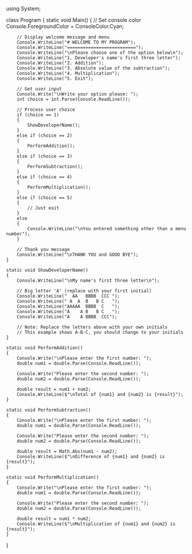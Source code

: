 using System;

class Program
{
    static void Main()
    {
        // Set console color
        Console.ForegroundColor = ConsoleColor.Cyan;
        
        // Display welcome message and menu
        Console.WriteLine("# WELCOME TO MY PROGRAM");
        Console.WriteLine("==========================");
        Console.WriteLine("\nPlease choose one of the option below\n");
        Console.WriteLine("1. Developer's name's first three letter");
        Console.WriteLine("2. Addition");
        Console.WriteLine("3. Absolute value of the subtraction");
        Console.WriteLine("4. Multiplication");
        Console.WriteLine("5. Exit");
        
        // Get user input
        Console.Write("\nWrite your option please: ");
        int choice = int.Parse(Console.ReadLine());
        
        // Process user choice
        if (choice == 1)
        {
            ShowDeveloperName();
        }
        else if (choice == 2)
        {
            PerformAddition();
        }
        else if (choice == 3)
        {
            PerformSubtraction();
        }
        else if (choice == 4)
        {
            PerformMultiplication();
        }
        else if (choice == 5)
        {
            // Just exit
        }
        else
        {
            Console.WriteLine("\nYou entered something other than a menu number");
        }
        
        // Thank you message
        Console.WriteLine("\nTHANK YOU and GOOD BYE");
    }
    
    static void ShowDeveloperName()
    {
        Console.WriteLine("\nMy name's first three letter\n");
        
        // Big letter 'A' (replace with your first initial)
        Console.WriteLine("  AA   BBBB  CCC ");
        Console.WriteLine(" A  A  B   B C   ");
        Console.WriteLine("AAAAA  BBBB  C   ");
        Console.WriteLine("A    A B   B C   ");
        Console.WriteLine("A    A BBBB  CCC");
        
        // Note: Replace the letters above with your own initials
        // This example shows A-B-C, you should change to your initials
    }
    
    static void PerformAddition()
    {
        Console.Write("\nPlease enter the first number: ");
        double num1 = double.Parse(Console.ReadLine());
        
        Console.Write("Please enter the second number: ");
        double num2 = double.Parse(Console.ReadLine());
        
        double result = num1 + num2;
        Console.WriteLine($"\nTotal of {num1} and {num2} is {result}");
    }
    
    static void PerformSubtraction()
    {
        Console.Write("\nPlease enter the first number: ");
        double num1 = double.Parse(Console.ReadLine());
        
        Console.Write("Please enter the second number: ");
        double num2 = double.Parse(Console.ReadLine());
        
        double result = Math.Abs(num1 - num2);
        Console.WriteLine($"\nDifference of {num1} and {num2} is {result}");
    }
    
    static void PerformMultiplication()
    {
        Console.Write("\nPlease enter the first number: ");
        double num1 = double.Parse(Console.ReadLine());
        
        Console.Write("Please enter the second number: ");
        double num2 = double.Parse(Console.ReadLine());
        
        double result = num1 * num2;
        Console.WriteLine($"\nMultiplication of {num1} and {num2} is {result}");
    }
}
